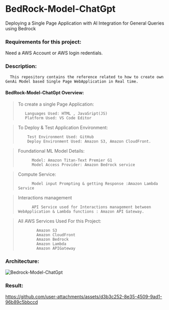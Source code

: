 # BedRock-Model-ChatGpt
Deploying a Single Page Application with AI Integration for General Queries using Bedrock

### Requirements for this project:

Need a AWS Account or AWS login redentials.

### Description:
  
      This repository contains the reference related to how to create own GenAi Model based Single Page WebApplication in Real time.

#### BedRock-Model-ChatGpt Overview:
  > To create a single Page Application: <br>
  >
  >        Languages Used: HTML , JavaSript(JS)
  >        Platform Used: VS Code Editor

  > To Deploy & Test Application Environment:
  >
  >         Test Environment Used: GitHub 
  >         Deploy Environment Used: Amazon S3, Amazon CloudFront.

  > Foundational ML Model Details:
>
>           Model: Amazon Titan-Text Premier G1
>           Model Access Provider: Amazon Bedrock service

  > Compute Service:
> 
>           Model input Prompting & getting Response :Amazon Lambda Service

  > Interactions management
> 
>           API Service used for Interactions management between WebApplication & Lambda functions : Amazon API Gateway.

> All AWS Services Used For this Project:
> 
>             Amazon S3
>             Amazon CloudFront
>             Amazon Bedrock
>             Amazon Lambda
>             Amazon APIGateway 
  
### Architecture:
![Bedrock-Model-ChatGpt](https://github.com/user-attachments/assets/be71ebab-8a9c-4c5e-8828-06c0929de503)

### Result:

https://github.com/user-attachments/assets/d3b3c252-8e35-4509-9ad1-96b89c5bbccd

